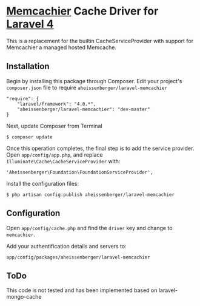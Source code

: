 # [Memcachier](http://memcachier.com/) Cache Driver for [Laravel 4](http://laravel.com/)

This is a replacement for the builtin CacheServiceProvider with support for Memcachier a managed hosted Memcache.


## Installation

Begin by installing this package through Composer. Edit your project's `composer.json` file to require `aheissenberger/laravel-memcachier`

	"require": {
	    "laravel/framework": "4.0.*",
	    "aheissenberger/laravel-memcachier": "dev-master"
	}

Next, update Composer from Terminal

	$ composer update

Once this operation completes, the final step is to add the service provider. Open `app/config/app.php`, and replace `Illuminate\Cache\CacheServiceProvider` with:

	'Aheissenberger\Foundation\FoundationServiceProvider',

Install the configuration files:

	$ php artisan config:publish aheissenberger/laravel-memcachier


## Configuration

Open `app/config/cache.php` and find the `driver` key and change to `memcachier`.

Add your authentification details and servers to:

	app/config/packages/aheissenberger/laravel-memcachier

## ToDo
This code is not tested and has been implemented based on laravel-mongo-cache
